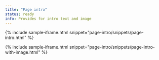 ```yaml
---
title: "Page intro"
status: ready
info: Provides for intro text and image
---
```


{% include sample-iframe.html snippet="page-intro/snippets/page-intro.html" %}

{% include sample-iframe.html snippet="page-intro/snippets/page-intro-with-image.html" %}
